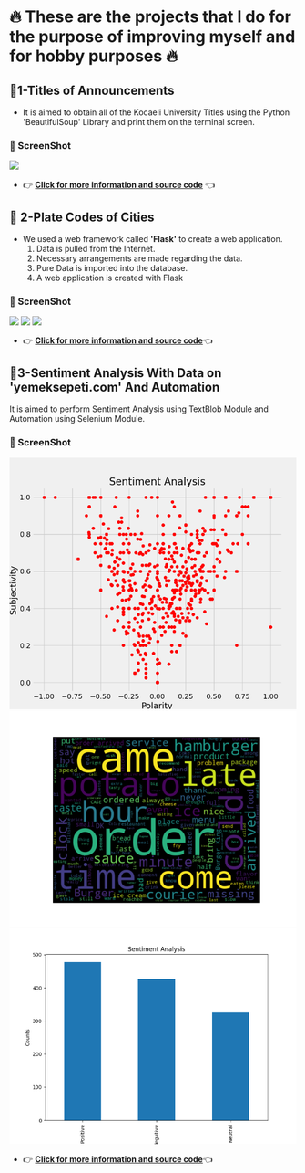 # :fire: These are the projects that I do for the purpose of improving myself and for hobby purposes :fire:
## :round_pushpin:1-Titles of Announcements
* It is aimed to obtain all of the Kocaeli University Titles using the Python 'BeautifulSoup' Library and print them on the terminal screen.
### :camera_flash: ScreenShot
![](https://github.com/berkay-c/Python_WorkShops/blob/main/PythonWebScraping/TitlesofAnnouncements/SS/Screenshot%20from%202021-07-22%2020-11-59.png?raw=true)
*  :point_right: **[Click for more information and source code](https://github.com/berkay-c/Python_WorkShops/tree/main/PythonWebScraping/TitlesofAnnouncements)**  :point_left: 

## :round_pushpin: 2-Plate Codes of Cities
 *    We used a web framework called  **'Flask'**  to create a web application.
      1. Data is pulled from the Internet.
      2. Necessary arrangements are made regarding the data.
      3. Pure Data is imported into the database.
      4. A web application is created with Flask

 ### :camera_flash: ScreenShot 
 
 ![](https://github.com/berkay-c/Python_WorkShops/blob/main/PythonWebScraping/NamesofCitiesandLicensePlateCodes/SS/DatabaseSS.png?raw=true)
 ![](https://github.com/berkay-c/Python_WorkShops/blob/main/PythonWebScraping/NamesofCitiesandLicensePlateCodes/SS/SS10.png?raw=true)
 ![](https://github.com/berkay-c/Python_WorkShops/blob/main/PythonWebScraping/NamesofCitiesandLicensePlateCodes/SS/SS13.png?raw=true)
 * :point_right: **[Click for more information and source code](https://github.com/berkay-c/Python_WorkShops/tree/main/PythonWebScraping/NamesofCitiesandLicensePlateCodes)**:point_left: 


## :round_pushpin:3-Sentiment Analysis With Data on 'yemeksepeti.com' And Automation
It is aimed to perform Sentiment Analysis using TextBlob Module and Automation using Selenium Module.
### :camera_flash: ScreenShot 
![](https://github.com/berkay-c/Sentiment_Analysis_With_Textblob_And_Automation_With_Selenium/blob/main/PreBuiltGraphics/BurgerKingPlotThePolarityAndSubjectivity.png?raw=true)
![](https://github.com/berkay-c/Sentiment_Analysis_With_Textblob_And_Automation_With_Selenium/blob/main/PreBuiltGraphics/BurgerKingGetWordCloud_English.png?raw=true)
![](https://github.com/berkay-c/Sentiment_Analysis_With_Textblob_And_Automation_With_Selenium/blob/main/PreBuiltGraphics/BurgerKingSentimentAnalysisCounts.png?raw=true)

* :point_right: **[Click for more information and source code](https://github.com/berkay-c/Sentiment_Analysis_With_Textblob_And_Automation_With_Selenium)**:point_left: 
 
 
